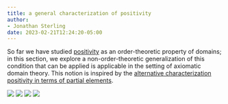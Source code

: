 ```yaml
---
title: a general characterization of positivity
author:
- Jonathan Sterling
date: 2023-02-21T12:24:20-05:00
---
```


So far we have studied [positivity](jms-001M) as an order-theoretic property of domains; in this section, we explore a non-order-theoretic generalization of this condition that can be applied is applicable in the setting of axiomatic domain theory. This notion is inspired by the [alternative characterization positivity in terms of partial elements](jms-002T).

![](jms-002P)
![](jms-002Q)
![](jms-002R)
![](jms-002S)
